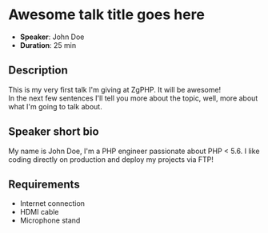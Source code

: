 # Awesome talk title goes here

- __Speaker__: John Doe
- __Duration__: 25 min

## Description

This is my very first talk I'm giving at ZgPHP. It will be awesome!  
In the next few sentences I'll tell you more about the topic, well, more about 
what I'm going to talk about.

## Speaker short bio

My name is John Doe, I'm a PHP engineer passionate about PHP < 5.6. I like coding directly on production and 
deploy my projects via FTP!

## Requirements
- Internet connection
- HDMI cable
- Microphone stand
